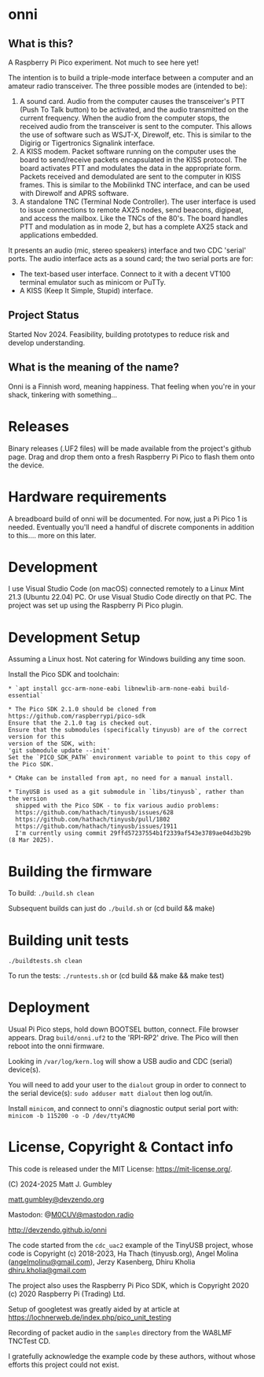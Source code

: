# onni 

## What is this?
A Raspberry Pi Pico experiment. Not much to see here yet!

The intention is to build a triple-mode interface between a computer and an amateur radio
transceiver. The three possible modes are (intended to be):
1. A sound card. Audio from the computer causes the transceiver's PTT (Push To Talk button)
   to be activated, and the audio transmitted on the current frequency. When the audio from
   the computer stops, the received audio from the transceiver is sent to the computer. This
   allows the use of software such as WSJT-X, Direwolf, etc. This is similar to the Digirig
   or Tigertronics Signalink interface.
2. A KISS modem. Packet software running on the computer uses the board to send/receive
   packets encapsulated in the KISS protocol. The board activates PTT and modulates the
   data in the appropriate form. Packets received and demodulated are sent to the computer
   in KISS frames. This is similar to the Mobilinkd TNC interface, and can be used with
   Direwolf and APRS software.
3. A standalone TNC (Terminal Node Controller). The user interface is used to issue connections
   to remote AX25 nodes, send beacons, digipeat, and access the mailbox. Like the TNCs of the
   80's. The board handles PTT and modulation as in mode 2, but has a complete AX25 stack and
   applications embedded.

It presents an audio (mic, stereo speakers) interface and two CDC 'serial' ports.
The audio interface acts as a sound card; the two serial ports are for:

* The text-based user interface. Connect to it with a decent VT100 terminal emulator such as
  minicom or PuTTy.
* A KISS (Keep It Simple, Stupid) interface.

## Project Status
Started Nov 2024. Feasibility, building prototypes to reduce risk and develop understanding. 

## What is the meaning of the name?
Onni is a Finnish word, meaning happiness.
That feeling when you're in your shack, tinkering with something...

# Releases
Binary releases (.UF2 files) will be made available from the project's github page. 
Drag and drop them onto a fresh Raspberry Pi Pico to flash them onto the device.

# Hardware requirements
A breadboard build of onni will be documented. For now, just a Pi Pico 1 is needed.
Eventually you'll need a handful of discrete components in addition to this.... more on this later.

# Development
I use Visual Studio Code (on macOS) connected remotely to a Linux Mint 21.3 (Ubuntu 22.04) PC.
Or use Visual Studio Code directly on that PC.
The project was set up using the Raspberry Pi Pico plugin.

# Development Setup
Assuming a Linux host. Not catering for Windows building any time soon.

Install the Pico SDK and toolchain:

    * `apt install gcc-arm-none-eabi libnewlib-arm-none-eabi build-essential`

    * The Pico SDK 2.1.0 should be cloned from https://github.com/raspberrypi/pico-sdk
    Ensure that the 2.1.0 tag is checked out.
    Ensure that the submodules (specifically tinyusb) are of the correct version for this
    version of the SDK, with:
    'git submodule update --init'
    Set the `PICO_SDK_PATH` environment variable to point to this copy of the Pico SDK.
    
    * CMake can be installed from apt, no need for a manual install.

    * TinyUSB is used as a git submodule in `libs/tinyusb`, rather than the version
      shipped with the Pico SDK - to fix various audio problems:
      https://github.com/hathach/tinyusb/issues/628
      https://github.com/hathach/tinyusb/pull/1802
      https://github.com/hathach/tinyusb/issues/1911
      I'm currently using commit 29ffd57237554b1f2339af543e3789ae04d3b29b (8 Mar 2025).

# Building the firmware
To build:
`./build.sh clean`

Subsequent builds can just do `./build.sh` or (cd build && make)

# Building unit tests
`./buildtests.sh clean`

To run the tests:
`./runtests.sh` or (cd build && make && make test)

# Deployment
Usual Pi Pico steps, hold down BOOTSEL button, connect. File browser appears. Drag `build/onni.uf2`
to the 'RPI-RP2' drive. The Pico will then reboot into the onni firmware.

Looking in `/var/log/kern.log` will show a USB audio and CDC (serial) device(s).

You will need to add your user to the `dialout` group in order to connect to the serial device(s):
`sudo adduser matt dialout` then log out/in.

Install `minicom`, and connect to onni's diagnostic output serial port with:
`minicom -b 115200 -o -D /dev/ttyACM0`


# License, Copyright & Contact info
This code is released under the MIT License: https://mit-license.org/.

(C) 2024-2025 Matt J. Gumbley

matt.gumbley@devzendo.org

Mastodon: @M0CUV@mastodon.radio

http://devzendo.github.io/onni

The code started from the `cdc_uac2` example of the TinyUSB project, whose code is
Copyright (c) 2018-2023, Ha Thach (tinyusb.org),
Angel Molina (angelmolinu@gmail.com), Jerzy Kasenberg,
Dhiru Kholia <dhiru.kholia@gmail.com>

The project also uses the Raspberry Pi Pico SDK, which is 
Copyright 2020 (c) 2020 Raspberry Pi (Trading) Ltd.

Setup of googletest was greatly aided by at article at 
https://lochnerweb.de/index.php/pico_unit_testing

Recording of packet audio in the `samples` directory from the WA8LMF TNCTest CD.

I gratefully acknowledge the example code by these authors, without whose efforts
this project could not exist.
